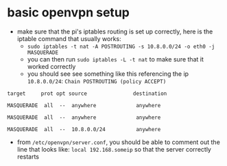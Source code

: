 # basic openvpn setup

- make sure that the pi's iptables routing is set up correctly, here is the
  iptable command that usually works:
    - `sudo iptables -t nat -A POSTROUTING -s 10.8.0.0/24 -o eth0 -j
        MASQUERADE`
    - you can then run `sudo iptables -L -t nat` to make sure that it worked
        correctly
    - you should see see something like this referencing the ip `10.8.0.0/24`:
`Chain POSTROUTING (policy ACCEPT)`

`target     prot opt source               destination `

`MASQUERADE  all  --  anywhere             anywhere`

`MASQUERADE  all  --  anywhere             anywhere`

`MASQUERADE  all  --  10.8.0.0/24          anywhere`


- from `/etc/openvpn/server.conf`, you should be able to comment out the line
  that looks like: `local 192.168.someip` so that the server correctly restarts
